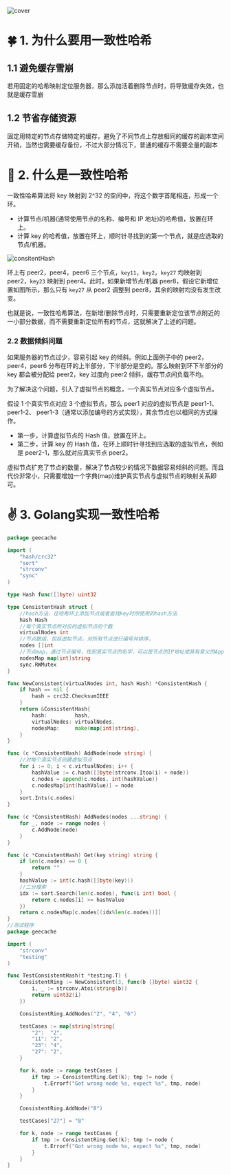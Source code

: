 ![cover](https://images.unsplash.com/photo-1634573826817-27d9e8da08df?ixlib=rb-1.2.1&ixid=MnwxMjA3fDB8MHxwaG90by1wYWdlfHx8fGVufDB8fHx8&auto=format&fit=crop&w=1740&q=80)

# :four_leaf_clover: 1. 为什么要用一致性哈希

## 1.1 避免缓存雪崩

若用固定的哈希映射定位服务器，那么添加活着删除节点时，将导致缓存失效，也就是缓存雪崩



## 1.2 节省存储资源

固定用特定的节点存储特定的缓存，避免了不同节点上存放相同的缓存的副本空间开销，当然也需要缓存备份，不过大部分情况下，普通的缓存不需要全量的副本

# :vertical_traffic_light: 2. 什么是一致性哈希

一致性哈希算法将 key 映射到 2^32 的空间中，将这个数字首尾相连，形成一个环。

- 计算节点/机器(通常使用节点的名称、编号和 IP 地址)的哈希值，放置在环上。
- 计算 key 的哈希值，放置在环上，顺时针寻找到的第一个节点，就是应选取的节点/机器。

![consitentHash](/Users/lxw/Documents/FTC/GeeCache/doc/asserts/add_peer.jpg)

环上有 peer2，peer4，peer6 三个节点，`key11`，`key2`，`key27` 均映射到 peer2，`key23` 映射到 peer4。此时，如果新增节点/机器 peer8，假设它新增位置如图所示，那么只有 `key27` 从 peer2 调整到 peer8，其余的映射均没有发生改变。

也就是说，一致性哈希算法，在新增/删除节点时，只需要重新定位该节点附近的一小部分数据，而不需要重新定位所有的节点，这就解决了上述的问题。

### **2.2 数据倾斜问题**

如果服务器的节点过少，容易引起 key 的倾斜。例如上面例子中的 peer2，peer4，peer6 分布在环的上半部分，下半部分是空的。那么映射到环下半部分的 key 都会被分配给 peer2，key 过度向 peer2 倾斜，缓存节点间负载不均。

为了解决这个问题，引入了虚拟节点的概念，一个真实节点对应多个虚拟节点。

假设 1 个真实节点对应 3 个虚拟节点，那么 peer1 对应的虚拟节点是 peer1-1、 peer1-2、 peer1-3（通常以添加编号的方式实现），其余节点也以相同的方式操作。

- 第一步，计算虚拟节点的 Hash 值，放置在环上。
- 第二步，计算 key 的 Hash 值，在环上顺时针寻找到应选取的虚拟节点，例如是 peer2-1，那么就对应真实节点 peer2。

虚拟节点扩充了节点的数量，解决了节点较少的情况下数据容易倾斜的问题。而且代价非常小，只需要增加一个字典(map)维护真实节点与虚拟节点的映射关系即可。

# :v: 3. Golang实现一致性哈希

```go
package geecache

import (
	"hash/crc32"
	"sort"
	"strconv"
	"sync"
)

type Hash func([]byte) uint32

type ConsistentHash struct {
	//hash方法，往哈希环上添加节点或者查找key时所使用的hash方法
	hash Hash
	//每个真实节点所对应的虚拟节点的个数
	virtualNodes int
	//节点数组，包括虚拟节点，对所有节点进行编号并排序，
	nodes []int
	//节点map，通过节点编号，找到真实节点的名字，可以是节点的IP地址或具有意义的App名
	nodesMap map[int]string
	sync.RWMutex
}

func NewConsistent(virtualNodes int, hash Hash) *ConsistentHash {
	if hash == nil {
		hash = crc32.ChecksumIEEE
	}
	return &ConsistentHash{
		hash:         hash,
		virtualNodes: virtualNodes,
		nodesMap:     make(map[int]string),
	}
}

func (c *ConsistentHash) AddNode(node string) {
	//对每个真实节点创建虚拟节点
	for i := 0; i < c.virtualNodes; i++ {
		hashValue := c.hash([]byte(strconv.Itoa(i) + node))
		c.nodes = append(c.nodes, int(hashValue))
		c.nodesMap[int(hashValue)] = node
	}
	sort.Ints(c.nodes)
}

func (c *ConsistentHash) AddNodes(nodes ...string) {
	for _, node := range nodes {
		c.AddNode(node)
	}
}

func (c *ConsistentHash) Get(key string) string {
	if len(c.nodes) == 0 {
		return ""
	}
	hashValue := int(c.hash([]byte(key)))
	//二分搜索
	idx := sort.Search(len(c.nodes), func(i int) bool {
		return c.nodes[i] >= hashValue
	})
	return c.nodesMap[c.nodes[(idx%len(c.nodes))]]
}
//测试程序
package geecache

import (
	"strconv"
	"testing"
)

func TestConsistentHash(t *testing.T) {
	ConsistentRing := NewConsistent(3, func(b []byte) uint32 {
		i, _ := strconv.Atoi(string(b))
		return uint32(i)
	})

	ConsistentRing.AddNodes("2", "4", "6")

	testCases := map[string]string{
		"2":  "2",
		"11": "2",
		"23": "4",
		"27": "2",
	}

	for k, node := range testCases {
		if tmp := ConsistentRing.Get(k); tmp != node {
			t.Errorf("Got wrong node %s, expect %s", tmp, node)
		}
	}

	ConsistentRing.AddNode("8")

	testCases["27"] = "8"

	for k, node := range testCases {
		if tmp := ConsistentRing.Get(k); tmp != node {
			t.Errorf("Got wrong node %s, expect %s", tmp, node)
		}
	}
}
```